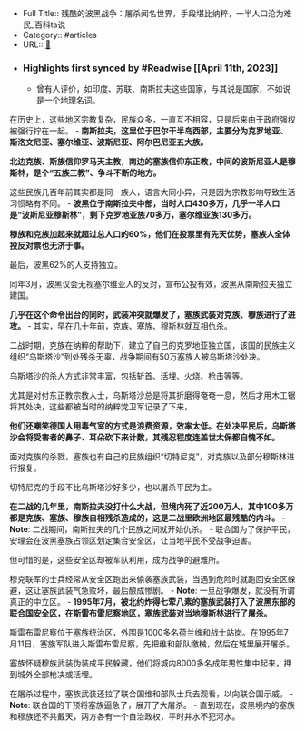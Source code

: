 - Full Title:: 残酷的波黑战争：屠杀闻名世界，手段堪比纳粹，一半人口沦为难民_百科ta说
- Category:: #articles
- URL:: [🔗](https://baike.baidu.com/tashuo/browse/content?id=7192586ed57d40352b1a51e6&lemmaId=3682634&fromLemmaModule=pcBottom&lemmaTitle=%E6%B3%A2%E9%BB%91%E6%88%98%E4%BA%89&fromModule=lemma_bottom-tashuo-article)
- ### Highlights first synced by #Readwise [[April 11th, 2023]]
    - 曾有人评价，如印度、苏联、南斯拉夫这些国家，与其说是国家，不如说是一个地理名词。

在历史上，这些地区宗教复杂，民族众多，一直互不相容，只是后来由于政府强权被强行拧在一起。
    - **南斯拉夫，这里位于巴尔干半岛西部，主要分为克罗地亚、斯洛文尼亚、塞尔维亚、波斯尼亚、阿尔巴尼亚五大族。**

**北边克族、斯族信仰罗马天主教，南边的塞族信仰东正教，中间的波斯尼亚人是穆斯林，是个“五族三教”、争斗不断的地方。**

这些民族几百年前其实都是同一族人，语言大同小异，只是因为宗教影响导致生活习惯略有不同。
    - **波黑位于南斯拉夫中部，当时人口430多万，几乎一半人口是“波斯尼亚穆斯林”，剩下克罗地亚族70多万，塞尔维亚族130多万。**

**穆族和克族加起来就超过总人口的60%，他们在投票里有先天优势，塞族人全体投反对票也无济于事。**

最后，波黑62%的人支持独立。

同年3月，波黑议会无视塞尔维亚人的反对，宣布公投有效，波黑从南斯拉夫独立建国。

**几乎在这个命令出台的同时，武装冲突就爆发了，塞族武装对克族、穆族进行了进攻。**
    - 其实，早在几十年前，克族、塞族、穆斯林就互相仇杀。

二战时期，克族在纳粹的帮助下，建立了自己的克罗地亚独立国，该国的民族主义组织“乌斯塔沙”到处残杀无辜，战争期间有50万塞族人被乌斯塔沙处决。

乌斯塔沙的杀人方式非常丰富，包括斩首、活埋、火烧、枪击等等。

尤其是对付东正教宗教人士，乌斯塔沙总是将其折磨得奄奄一息，然后才用木工锯将其处决，这些都被当时的纳粹党卫军记录了下来，

**他们还嘲笑德国人用毒气室的方式是浪费资源，效率太低。在处决平民后，乌斯塔沙会将受害者的鼻子、耳朵砍下来计数，其残忍程度连盖世太保都自愧不如。**

面对克族的杀戮，塞族也有自己的民族组织“切特尼克”，对克族以及部分穆斯林进行报复。

切特尼克的手段不比乌斯塔沙好多少，也以屠杀平民为主。

**在二战的几年里，南斯拉夫没打什么大战，但境内死了近200万人，其中100多万都是克族、塞族、穆族自相残杀造成的，这是二战里欧洲地区最残酷的内斗。**
        - **Note**: 二战期间，南斯拉夫的几个民族之间就开始仇杀。
    - 联合国为了保护平民，安理会在波黑塞族占领区划定集合安全区，让当地平民不受战争迫害。

但可惜的是，这些安全区却被军队利用，成为战争的避难所。

穆克联军的士兵经常从安全区跑出来偷袭塞族武装，当遇到危险时就跑回安全区躲避，这让塞族武装气急败坏，最后酿成惨剧。
        - **Note**: 一旦战争爆发，就没有所谓真正的中立区。
    - **1995年7月，被北约炸得七荤八素的塞族武装打入了波黑东部的联合国安全区，在斯雷布雷尼察地区，塞族武装对当地穆斯林进行了屠杀。**

斯雷布雷尼察位于塞族统治区，外围是1000多名荷兰维和战士站岗。在1995年7月11日，塞族军队进入斯雷布雷尼察，先把维和部队缴械，然后在城里展开屠杀。

塞族怀疑穆族武装伪装成平民躲藏，他们将城内8000多名成年男性集中起来，押到城外全部枪决或活埋。

在屠杀过程中，塞族武装还拉了联合国维和部队士兵去观看，以向联合国示威。
        - **Note**: 联合国的干预将塞族逼急了，展开了大屠杀。
    - 直到现在，波黑境内的塞族和穆族还不共戴天，两方各有一个自治政权，平时井水不犯河水。
